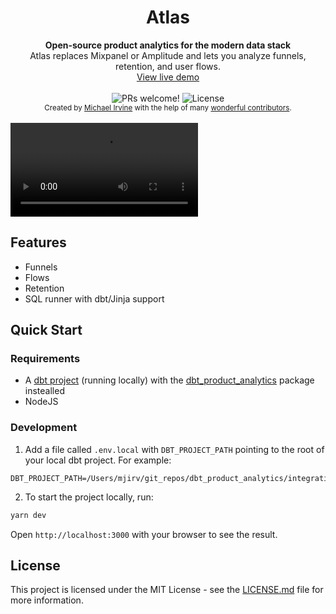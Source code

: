 <h1 align="center">Atlas</h1>
<div align="center"><strong>Open-source product analytics for the modern data stack</strong></div>
<div align="center">Atlas replaces Mixpanel or Amplitude and lets you analyze funnels, retention, and user flows.</div>
<div align="center"><a href="https://atlas-demo.onrender.com/reports/funnel?query=eyJzdGVwcyI6WyJwbGFjZWQiLCJjb21wbGV0ZWQiLCJyZXR1cm5lZCJdLCJldmVudFN0cmVhbSI6InJlZignb3JkZXJzJykifQ%3D%3D">View live demo</a></div>

<br />

<div align="center">
  <img src="https://img.shields.io/static/v1?label=PRs&message=welcome&style=flat-square&color=5e17eb&labelColor=000000" alt="PRs welcome!" />

  <img alt="License" src="https://img.shields.io/github/license/jpedroschmitz/typescript-nextjs-starter?style=flat-square&color=5e17eb&labelColor=000000">
</div>

<div align="center">
  <sub>Created by <a href="https://github.com/mjirv">Michael Irvine</a> with the help of many <a href="https://github.com/mjirv/atlas/graphs/contributors">wonderful contributors</a>.</sub>
</div>

<br />
<video src='https://user-images.githubusercontent.com/5953854/195661289-66720386-4778-4d7c-8d67-fc565f9ef5ae.mp4'></video>
<br />

## Features

- Funnels
- Flows
- Retention
- SQL runner with dbt/Jinja support

## Quick Start

### Requirements
* A [dbt project](https://getdbt.com) (running locally) with the [dbt_product_analytics](https://hub.getdbt.com/mjirv/dbt_product_analytics/latest/) package instealled
* NodeJS

### Development

1. Add a file called `.env.local` with `DBT_PROJECT_PATH` pointing to the root of your local dbt project. For example:
```
DBT_PROJECT_PATH=/Users/mjirv/git_repos/dbt_product_analytics/integration_tests
```
2. To start the project locally, run:

```bash
yarn dev
```

Open `http://localhost:3000` with your browser to see the result.

## License

This project is licensed under the MIT License - see the [LICENSE.md](LICENSE.md) file for more information.
